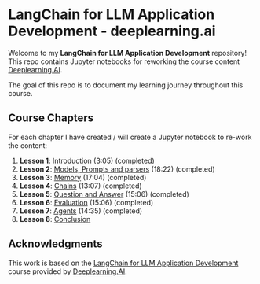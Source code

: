 # LangChain for LLM Application Development - deeplearning.ai

Welcome to my **LangChain for LLM Application Development** repository! This repo contains Jupyter notebooks for reworking the course content [Deeplearning.AI](https://learn.deeplearning.ai).

The goal of this repo is to document my learning journey throughout this course.

## Course Chapters

For each chapter I have created / will create a Jupyter notebook to re-work the content:

1. **Lesson 1**: Introduction (3:05) (completed)
2. **Lesson 2**: [Models, Prompts and parsers](./lessons/chapter2.ipynb) (18:22) (completed)
3. **Lesson 3**: [Memory](./lessons/chapter3.ipynb) (17:04)  (completed)
4. **Lesson 4**: [Chains](./lessons/chapter4.ipynb) (13:07) (completed)
5. **Lesson 5**: [Question and Answer](./lessons/chapter5.ipynb) (15:06) (completed)
6. **Lesson 6**: [Evaluation](./lessons/chapter6.ipynb) (15:06) (completed)
7. **Lesson 7**: [Agents](./lessons/chapter7.ipynb) (14:35) (completed)
8. **Lesson 8**: [Conclusion]()

## Acknowledgments

This work is based on the [LangChain for LLM Application Development](https://learn.deeplearning.ai/courses/langchain/) course provided by [Deeplearning.AI](https://www.deeplearning.ai).